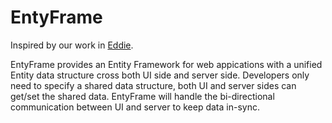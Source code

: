 # EntyFrame

Inspired by our work in [Eddie](https://datasenseanalytics.com).

EntyFrame provides an Entity Framework for web appications with a unified Entity data structure cross both UI side and server side. Developers only need to specify a shared data structure, both UI and server sides can get/set the shared data. EntyFrame will handle the bi-directional communication between UI and server to keep data in-sync.
